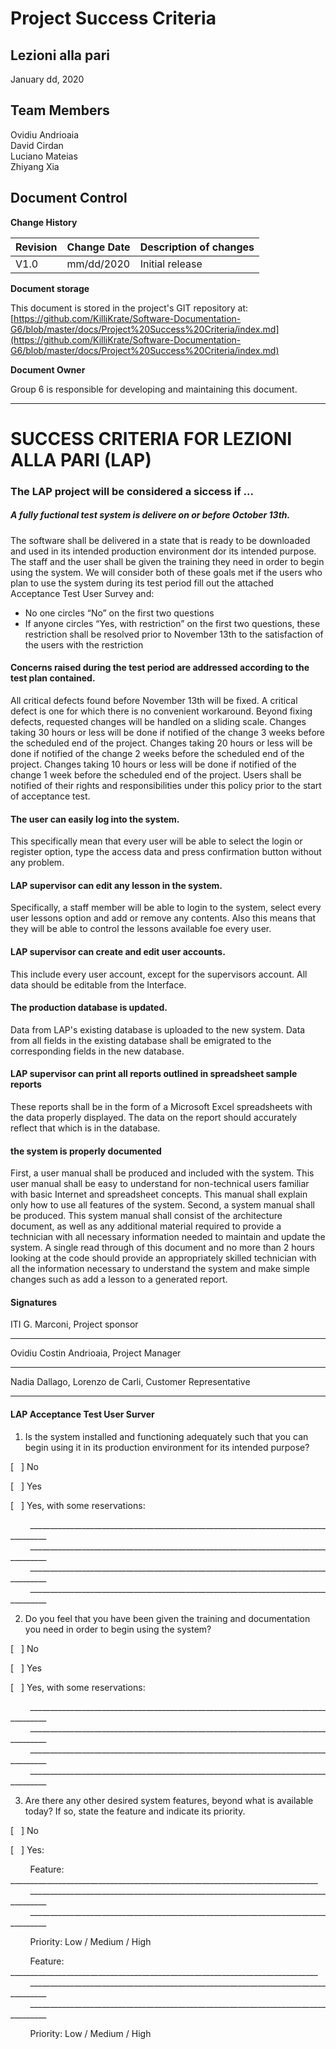 # Project Success Criteria

## Lezioni alla pari
January dd, 2020

## Team Members
Ovidiu Andrioaia  
David Cirdan  
Luciano Mateias  
Zhiyang Xia


## Document Control
**Change History**

| Revision | Change Date | Description of changes |
| -------- | ----------- | ---------------------- |
| V1.0     | mm/dd/2020  | Initial release        |

**Document storage**

This document is stored in the project's GIT repository at:
[https://github.com/KilliKrate/Software-Documentation-G6/blob/master/docs/Project%20Success%20Criteria/index.md](https://github.com/KilliKrate/Software-Documentation-G6/blob/master/docs/Project%20Success%20Criteria/index.md)
 
**Document Owner**

Group 6 is responsible for developing and maintaining this document.

-----------------------------------------------------
# SUCCESS CRITERIA  FOR LEZIONI ALLA PARI (LAP)
### The LAP project will be considered a siccess if ...
 
##### A fully fuctional test system is delivere on or before October 13th.

The software shall be delivered in a state that is ready to be downloaded and used in its intended production environment dor its intended purpose. The staff and the user shall be given the training they need in order to begin using the system. We will consider both of these goals met if the users who plan to use the system during its test period fill out the attached Acceptance Test User Survey and:

*	No one circles “No” on the first two questions
*	If anyone circles “Yes, with restriction” on the first two questions, these restriction shall be resolved prior to November 13th to the satisfaction of the users with the restriction

#### Concerns raised during the test period are addressed according to the test plan contained.

All critical defects found before November 13th will be fixed. A critical defect is one for which there is no convenient workaround. Beyond fixing defects, requested changes will be handled on a sliding scale. Changes taking 30 hours or less will be done if notified of the change 3 weeks before the scheduled end of the project. Changes taking 20 hours or less will be done if notified of the change 2 weeks before the scheduled end of the project. Changes taking 10 hours or less will be done if notified of the change 1 week before the scheduled end of the project.
Users shall be notified of their rights and responsibilities under this policy prior to the start of acceptance test.

#### The user can easily log into the system.

This specifically mean that every user will be able to select the login or register option, type the access data and press confirmation button without any problem.

#### LAP supervisor can edit any lesson in the system.

Specifically, a staff member will be able to login to the system, select every user lessons option and add or remove any contents. Also this means that they will be able to control the lessons available foe every user.

#### LAP supervisor can create and edit user accounts.

This include every user account, except for the supervisors account. All data should be editable from the Interface.

#### The production database is updated.

Data from LAP's existing database is uploaded to the new system. Data from all fields in the existing database shall be emigrated to the corresponding fields in the new database.

#### LAP supervisor can print all reports outlined in spreadsheet sample reports 

These reports shall be in the form of a Microsoft Excel spreadsheets with the data properly displayed. The data on the report should accurately reflect that which is in the database.

#### the system is properly documented

First, a user manual shall be produced and included with the system. This user manual shall be easy to understand for non-technical users familiar with basic Internet and spreadsheet concepts. This manual shall explain only how to use all features of the system. 
Second, a system manual shall be produced. This system manual shall consist of the architecture document, as well as any additional material required to provide a technician with all necessary information needed to maintain and update the system. A single read through of this document and no more than 2 hours looking at the code should provide an appropriately skilled technician with all the information necessary to understand the system and make simple changes such as add a lesson to a generated report.

#### Signatures
  
ITI G. Marconi, Project sponsor
___

Ovidiu Costin Andrioaia, Project Manager
___
Nadia Dallago, Lorenzo de Carli, Customer Representative
___

#### LAP Acceptance Test User Surver

1. Is the system installed and functioning adequately such that you can begin using it in its production environment for its intended purpose?

[&nbsp;&nbsp;&nbsp;] No

[&nbsp;&nbsp;&nbsp;] Yes 

[&nbsp;&nbsp;&nbsp;] Yes, with some reservations: 

&nbsp;&nbsp;&nbsp;&nbsp;&nbsp;&nbsp;&nbsp;&nbsp;___________________________________________________________________________________
&nbsp;&nbsp;&nbsp;&nbsp;&nbsp;&nbsp;&nbsp;&nbsp;___________________________________________________________________________________
&nbsp;&nbsp;&nbsp;&nbsp;&nbsp;&nbsp;&nbsp;&nbsp;___________________________________________________________________________________
&nbsp;&nbsp;&nbsp;&nbsp;&nbsp;&nbsp;&nbsp;&nbsp;___________________________________________________________________________________

2.	Do you feel that you have been given the training and documentation you need in order to begin using the system?

[&nbsp;&nbsp;&nbsp;] No

[&nbsp;&nbsp;&nbsp;] Yes 

[&nbsp;&nbsp;&nbsp;] Yes, with some reservations: 

&nbsp;&nbsp;&nbsp;&nbsp;&nbsp;&nbsp;&nbsp;&nbsp;___________________________________________________________________________________
&nbsp;&nbsp;&nbsp;&nbsp;&nbsp;&nbsp;&nbsp;&nbsp;___________________________________________________________________________________
&nbsp;&nbsp;&nbsp;&nbsp;&nbsp;&nbsp;&nbsp;&nbsp;___________________________________________________________________________________
&nbsp;&nbsp;&nbsp;&nbsp;&nbsp;&nbsp;&nbsp;&nbsp;___________________________________________________________________________________

3.	Are there any other desired system features, beyond what is available today? If so, state the feature and indicate its priority.

[&nbsp;&nbsp;&nbsp;] No

[&nbsp;&nbsp;&nbsp;] Yes:

&nbsp;&nbsp;&nbsp;&nbsp;&nbsp;&nbsp;&nbsp;&nbsp;Feature: _____________________________________________________________________________
&nbsp;&nbsp;&nbsp;&nbsp;&nbsp;&nbsp;&nbsp;&nbsp;___________________________________________________________________________________
&nbsp;&nbsp;&nbsp;&nbsp;&nbsp;&nbsp;&nbsp;&nbsp;___________________________________________________________________________________

&nbsp;&nbsp;&nbsp;&nbsp;&nbsp;&nbsp;&nbsp;&nbsp;Priority: Low / Medium / High

&nbsp;&nbsp;&nbsp;&nbsp;&nbsp;&nbsp;&nbsp;&nbsp;Feature: _____________________________________________________________________________
&nbsp;&nbsp;&nbsp;&nbsp;&nbsp;&nbsp;&nbsp;&nbsp;___________________________________________________________________________________
&nbsp;&nbsp;&nbsp;&nbsp;&nbsp;&nbsp;&nbsp;&nbsp;___________________________________________________________________________________

&nbsp;&nbsp;&nbsp;&nbsp;&nbsp;&nbsp;&nbsp;&nbsp;Priority: Low / Medium / High

